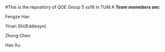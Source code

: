 #This is the repository of QOE Group 5 ss18 in TUM.#
***Team memebers are:***


Fengze Han

Yinan Shi(Eddiesyn)

Zhong Chen

Hao Xu

